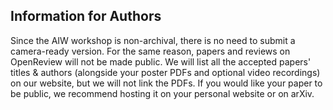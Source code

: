 ## Information for Authors

Since the AIW workshop is non-archival, there is no need to submit a camera-ready version. For the same reason, papers and reviews on OpenReview will not be made public. We will list all the accepted papers' titles & authors (alongside your poster PDFs and optional video recordings) on our website, but we will not link the PDFs. If you would like your paper to be public, we recommend hosting it on your personal website or on arXiv.